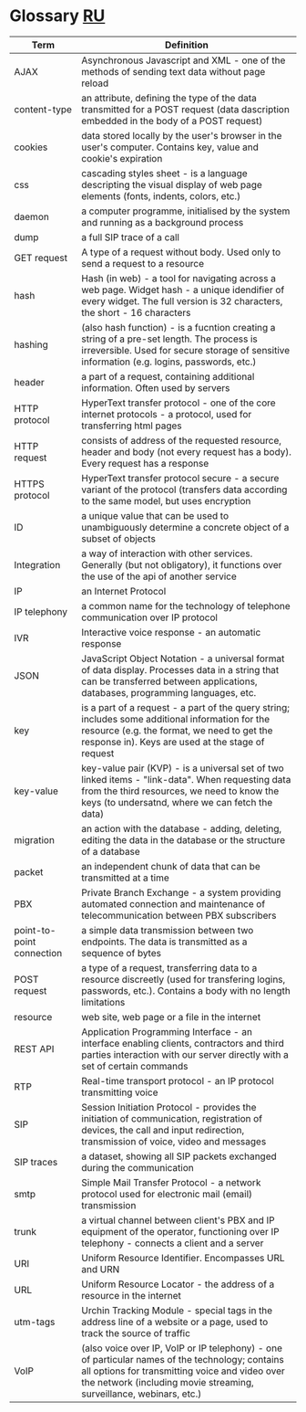 # Glossary  [RU](/documentation/glossary/glossary_ru.md)

|**Term** | **Definition** |
|--|--|
|AJAX|Asynchronous Javascript and XML - one of the methods of sending text data without page reload|
|content-type|an attribute, defining the type of the data transmitted for a POST request (data dascription embedded in the body of a POST request)|
|cookies|data stored locally by the user's browser in the user's computer. Contains key, value and cookie's expiration|
|css|cascading styles sheet - is a language descripting the visual display of web page elements (fonts, indents, colors, etc.)|
|daemon|a computer programme, initialised by the system and running as a background process|
|dump|a full SIP trace of a call|
|GET request|A type of a request without body. Used only to send a request to a resource|
|hash|Hash (in web) - a tool for navigating across a web page. Widget hash - a unique idendifier of every widget. The full version is 32 characters, the short - 16 characters|
|hashing|(also hash function) - is a fucntion creating a string of a pre-set length. The process is irreversible. Used for secure storage of sensitive information (e.g. logins, passwords, etc.)|
|header|a part of a request, containing additional information. Often used by servers|
|HTTP protocol|HyperText transfer protocol - one of the core internet protocols - a protocol, used for transferring html pages|
|HTTP request|consists of address of the requested resource, header and body (not every request has a body). Every request has a response|
|HTTPS protocol|HyperText transfer protocol secure - a secure variant of the protocol (transfers data according to the same model, but uses encryption|
|ID|a unique value that can be used to unambiguously determine a concrete object of a subset of objects|
|Integration|a way of interaction with other services. Generally (but not obligatory), it functions over the use of the api of another service|
|IP|an Internet Protocol|
|IP telephony|a common name for the technology of telephone communication over IP protocol|
|IVR|Interactive voice response - an automatic response|
|JSON|JavaScript Object Notation - a universal format of data display. Processes data in a string that can be transferred between applications, databases, programming languages, etc.|
|key|is a part of a request - a part of the query string; includes some additional information for the resource (e.g. the format, we need to get the response in). Keys are used at the stage of request|
|key-value|key-value pair (KVP) - is a universal set of two linked items - "link-data". When requesting data from the third resources, we need to know the keys (to undersatnd, where we can fetch the data)|
|migration|an action with the database - adding, deleting, editing the data in the database or the structure of a database|
|packet|an independent chunk of data that can be transmitted at a time|
|PBX|Private Branch Exchange - a system providing automated connection and maintenance of telecommunication between PBX subscribers|
|point-to-point connection|a simple data transmission between two endpoints. The data is transmitted as a sequence of bytes|
|POST request|a type of a request, transferring data to a resource discreetly (used for transfering logins, passwords, etc.). Contains a body with no length limitations|
|resource|web site, web page or a file in the internet|
|REST API|Application Programming Interface - an interface enabling clients, contractors and third parties interaction with our server directly with a set of certain commands|
|RTP|Real-time transport protocol - an IP protocol transmitting voice|
|SIP|Session Initiation Protocol - provides the initiation of communication, registration of devices, the call and input redirection, transmission of voice, video and messages|
|SIP traces|a dataset, showing all SIP packets exchanged during the communication|
|smtp|Simple Mail Transfer Protocol - a network protocol used for electronic mail (email) transmission|
|trunk|a virtual channel between client's PBX and IP equipment of the operator, functioning over IP telephony - connects a client and a server|
|URI|Uniform Resource Identifier. Encompasses URL and URN|
|URL|Uniform Resource Locator - the address of a resource in the internet|
|utm-tags|Urchin Tracking Module - special tags in the address line of a website or a page, used to track the source of traffic|
|VoIP|(also voice over IP, VoIP or IP telephony) - one of particular names of the technology; contains all options for transmitting voice and video over the network (including movie streaming, surveillance, webinars, etc.)|
